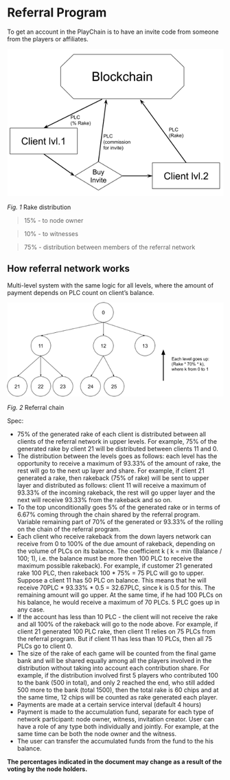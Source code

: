 # Referral Program

To get an account in the PlayChain is to have an invite code from someone from the players or affiliates.

![Rake distribution](../images/afl_schema.png "Fig. 1 Rake distribution")

_Fig. 1_ Rake distribution

> 15% - to node owner

> 10% - to witnesses 

> 75% - distribution between members of the referral network

## How referral network works

Multi-level system with the same logic for all levels, where the amount of payment depends on PLC count on client’s balance.

![Referral chain](../images/reff_chain.png "Fig. 2 Referral chain")

_Fig. 2_ Referral chain

Spec:

* 75% of the generated rake of each client is distributed between all clients of the referral network in upper levels. For example, 75% of the generated rake by client 21 will be distributed between clients 11 and 0.
* The distribution between the levels goes as follows: each level has the opportunity to receive a maximum of 93.33% of the amount of rake, the rest will go to the next up layer and share. For example, if client 21 generated a rake, then rakeback (75% of rake) will be sent to upper layer and distributed as follows: client 11 will receive a maximum of 93.33% of the incoming rakeback, the rest will go upper layer and the next will receive 93.33% from the rakeback and so on.
* To the top unconditionally goes 5% of the generated rake or in terms of 6.67% coming through the chain shared by the referral program. Variable remaining part of 70% of the generated or 93.33% of the rolling on the chain of the referral program.
* Each client who receive rakeback from the down layers network can receive from 0 to 100% of the due amount of rakeback, depending on the volume of PLCs on its balance. The coefficient k ( k = min (Balance / 100; 1), i.e. the balance must be more then 100 PLC to receive the maximum possible rakeback). For example, if customer 21 generated rake 100 PLC, then rakeback 100 * 75% = 75 PLC will go to upper. Suppose a client 11 has  50 PLC on balance. This means that he will receive 70PLC * 93.33% * 0.5 = 32.67PLC, since k is 0.5 for this. The remaining amount will go upper. At the same time, if he had 100 PLCs on his balance, he would receive a maximum of 70 PLCs. 5 PLC goes up in any case.
* If the account has less than 10 PLC - the client will not receive the rake and all 100% of the rakeback will go to the node above. For example, if client 21 generated 100 PLC rake, then client 11 relies on 75 PLCs from the referral program. But if client 11 has less than 10 PLCs, then all 75 PLCs go to client 0.
* The size of the rake of each game will be counted from the final game bank and will be shared equally among all the players involved in the distribution without taking into account each contribution share. For example, if the distribution involved first 5 players who contributed 100 to the bank (500 in total), and only 2 reached the end, who still added 500 more to the bank (total 1500), then the total rake is 60 chips and at the same time, 12 chips will be counted as rake generated each player.
* Payments are made at a certain service interval (default 4 hours)
* Payment is made to the accumulation fund, separate for each type of network participant: node owner, witness, invitation creator. User can have a role of any type both individually and jointly. For example, at the same time can be both the node owner and the witness.
* The user can transfer the accumulated funds from the fund to the his balance.

**The percentages indicated in the document may change as a result of the voting by the node holders.**
